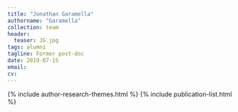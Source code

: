 ```yaml
---
title: "Jonathan Garamella"
authorname: "Garamella"
collection: team
header:
  teaser: JG.jpg
tags: alumni
tagline: Former post-doc
date: 2019-07-15
email: 
cv: 
---
```



{% include author-research-themes.html %}
{% include publication-list.html %}